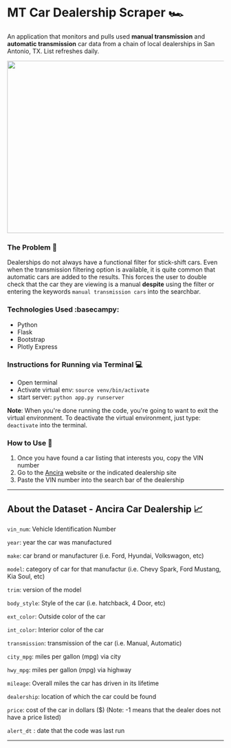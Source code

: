 # MT Car Dealership Scraper 🏎️
An application that monitors and pulls used __manual transmission__ and __automatic transmission__ car data from a chain of local dealerships in San Antonio, TX. List refreshes daily.

<img src="https://github.com/Imanisima/ancira-car-dashboard/blob/multithreading/mt_tracker_gif.gif" width="700" height="400" />

### The Problem :bell:
Dealerships do not always have a functional filter for stick-shift cars. Even when the transmission filtering option is available, it is quite common that automatic cars are added to the results. This forces the user to double check that the car they are viewing is a manual **despite** using the filter or entering the keywords `manual transmission cars` into the searchbar.

### Technologies Used :basecampy:
* Python
* Flask
* Bootstrap
* Plotly Express

### Instructions for Running via Terminal 💻

* Open terminal
* Activate virtual env: `source venv/bin/activate`
* start server: `python app.py runserver`

__Note__: When you're done running the code, you're going to want to exit the virtual environment. To deactivate the virtual environment, just type: `deactivate` into the terminal.

### How to Use 📎
1. Once you have found a car listing that interests you, copy the VIN number
2. Go to the [Ancira](https://www.ancira.com) website or the indicated dealership site
3. Paste the VIN number into the search bar of the dealership

---

## About the Dataset - Ancira Car Dealership 📈
`vin_num`: Vehicle Identification Number

`year`: year the car was manufactured

`make`: car brand or manufacturer (i.e. Ford, Hyundai, Volkswagon, etc)

`model`: category of car for that manufactur (i.e. Chevy Spark, Ford Mustang, Kia Soul, etc)

`trim`: version of the model

`body_style`: Style of the car (i.e. hatchback, 4 Door, etc)

`ext_color`: Outside color of the car

`int_color`: Interior color of the car

`transmission`: transmission of the car (i.e. Manual, Automatic)

`city_mpg`: miles per gallon (mpg) via city

`hwy_mpg`: miles per gallon (mpg) via highway

`mileage`: Overall miles the car has driven in its lifetime

`dealership`: location of which the car could be found

`price`: cost of the car in dollars ($) (Note: -1 means that the dealer does not have a price listed)

`alert_dt` : date that the code was last run

---

